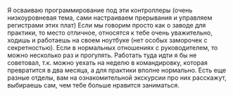 Я осваиваю программирование под эти контроллеры (очень низкоуровневая тема, сами настраиваем прерывания и управляем регистрами этих плат) Если мы говорим просто как о заводе для практики, то место отличное, относятся к тебе очень уважительно, ходишь и работаешь на своем ноутбуке (нет особых заморочек с секретностью). Если в нормальных отношениях с руководителем, то можно несколько раз и прогулять. Работать туда идти я бы не советовал, т.к. можно уехать на неделю в командировку, которая превратится в два месяца, а для практики вполне нормально. Есть еще разные отделы, вам на ознакомительной экскурсии про них расскажут, выбираешь сам, чем тебе больше нравится заниматься.